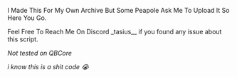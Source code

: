 I Made This For My Own Archive But Some Peapole Ask Me To Upload It So Here You Go.

Feel Free To Reach Me On Discord \_tasius\_\_ if you found any issue about this script.

_Not tested on QBCore_

_i know this is a shit code 😭_
